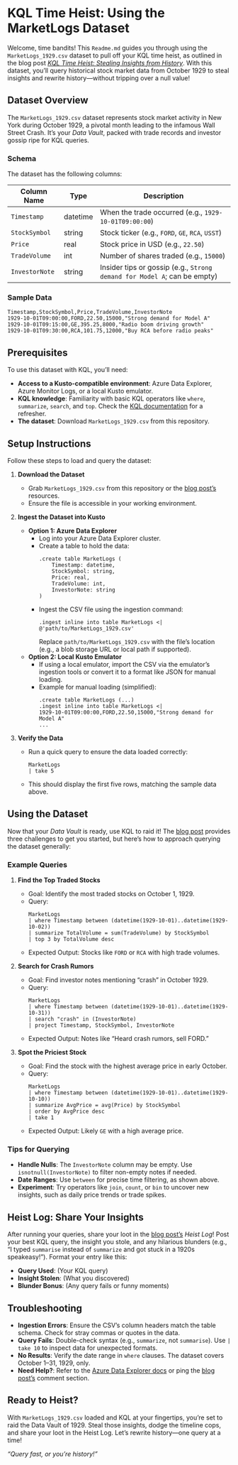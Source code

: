 # KQL Time Heist: Using the MarketLogs Dataset

Welcome, time bandits! This `Readme.md` guides you through using the `MarketLogs_1929.csv` dataset to pull off your KQL time heist, as outlined in the blog post [*KQL Time Heist: Stealing Insights from History*](https://rodtrent.substack.com/p/kql-time-heist-stealing-insights). With this dataset, you’ll query historical stock market data from October 1929 to steal insights and rewrite history—without tripping over a null value!

## Dataset Overview

The `MarketLogs_1929.csv` dataset represents stock market activity in New York during October 1929, a pivotal month leading to the infamous Wall Street Crash. It’s your *Data Vault*, packed with trade records and investor gossip ripe for KQL queries.

### Schema
The dataset has the following columns:

| Column Name      | Type     | Description                              |
|------------------|----------|------------------------------------------|
| `Timestamp`      | datetime | When the trade occurred (e.g., `1929-10-01T09:00:00`) |
| `StockSymbol`    | string   | Stock ticker (e.g., `FORD`, `GE`, `RCA`, `USST`) |
| `Price`          | real     | Stock price in USD (e.g., `22.50`)       |
| `TradeVolume`    | int      | Number of shares traded (e.g., `15000`)  |
| `InvestorNote`   | string   | Insider tips or gossip (e.g., `Strong demand for Model A`; can be empty) |

### Sample Data
```
Timestamp,StockSymbol,Price,TradeVolume,InvestorNote
1929-10-01T09:00:00,FORD,22.50,15000,"Strong demand for Model A"
1929-10-01T09:15:00,GE,395.25,8000,"Radio boom driving growth"
1929-10-01T09:30:00,RCA,101.75,12000,"Buy RCA before radio peaks"
```

## Prerequisites

To use this dataset with KQL, you’ll need:
- **Access to a Kusto-compatible environment**: Azure Data Explorer, Azure Monitor Logs, or a local Kusto emulator.
- **KQL knowledge**: Familiarity with basic KQL operators like `where`, `summarize`, `search`, and `top`. Check the [KQL documentation](https://docs.microsoft.com/en-us/azure/data-explorer/kusto/query/) for a refresher.
- **The dataset**: Download `MarketLogs_1929.csv` from this repository.

## Setup Instructions

Follow these steps to load and query the dataset:

1. **Download the Dataset**
   - Grab `MarketLogs_1929.csv` from this repository or the [blog post’s](https://rodtrent.substack.com/p/kql-time-heist-stealing-insights) resources.
   - Ensure the file is accessible in your working environment.

2. **Ingest the Dataset into Kusto**
   - **Option 1: Azure Data Explorer**
     - Log into your Azure Data Explorer cluster.
     - Create a table to hold the data:
       ```kql
       .create table MarketLogs (
           Timestamp: datetime,
           StockSymbol: string,
           Price: real,
           TradeVolume: int,
           InvestorNote: string
       )
       ```
     - Ingest the CSV file using the ingestion command:
       ```kql
       .ingest inline into table MarketLogs <|
       @'path/to/MarketLogs_1929.csv'
       ```
       Replace `path/to/MarketLogs_1929.csv` with the file’s location (e.g., a blob storage URL or local path if supported).
   - **Option 2: Local Kusto Emulator**
     - If using a local emulator, import the CSV via the emulator’s ingestion tools or convert it to a format like JSON for manual loading.
     - Example for manual loading (simplified):
       ```kql
       .create table MarketLogs (...)
       .ingest inline into table MarketLogs <|
       1929-10-01T09:00:00,FORD,22.50,15000,"Strong demand for Model A"
       ...
       ```

3. **Verify the Data**
   - Run a quick query to ensure the data loaded correctly:
     ```kql
     MarketLogs
     | take 5
     ```
   - This should display the first five rows, matching the sample data above.

## Using the Dataset

Now that your *Data Vault* is ready, use KQL to raid it! The [blog post](https://rodtrent.substack.com/p/kql-time-heist-stealing-insights) provides three challenges to get you started, but here’s how to approach querying the dataset generally:

### Example Queries
1. **Find the Top Traded Stocks**
   - Goal: Identify the most traded stocks on October 1, 1929.
   - Query:
     ```kql
     MarketLogs
     | where Timestamp between (datetime(1929-10-01)..datetime(1929-10-02))
     | summarize TotalVolume = sum(TradeVolume) by StockSymbol
     | top 3 by TotalVolume desc
     ```
   - Expected Output: Stocks like `FORD` or `RCA` with high trade volumes.

2. **Search for Crash Rumors**
   - Goal: Find investor notes mentioning “crash” in October 1929.
   - Query:
     ```kql
     MarketLogs
     | where Timestamp between (datetime(1929-10-01)..datetime(1929-10-31))
     | search "crash" in (InvestorNote)
     | project Timestamp, StockSymbol, InvestorNote
     ```
   - Expected Output: Notes like “Heard crash rumors, sell FORD.”

3. **Spot the Priciest Stock**
   - Goal: Find the stock with the highest average price in early October.
   - Query:
     ```kql
     MarketLogs
     | where Timestamp between (datetime(1929-10-01)..datetime(1929-10-10))
     | summarize AvgPrice = avg(Price) by StockSymbol
     | order by AvgPrice desc
     | take 1
     ```
   - Expected Output: Likely `GE` with a high average price.

### Tips for Querying
- **Handle Nulls**: The `InvestorNote` column may be empty. Use `isnotnull(InvestorNote)` to filter non-empty notes if needed.
- **Date Ranges**: Use `between` for precise time filtering, as shown above.
- **Experiment**: Try operators like `join`, `count`, or `bin` to uncover new insights, such as daily price trends or trade spikes.

## Heist Log: Share Your Insights

After running your queries, share your loot in the [blog post’s](https://rodtrent.substack.com/p/kql-time-heist-stealing-insights) *Heist Log*! Post your best KQL query, the insight you stole, and any hilarious blunders (e.g., “I typed `summarise` instead of `summarize` and got stuck in a 1920s speakeasy!”). Format your entry like this:

- **Query Used**: (Your KQL query)
- **Insight Stolen**: (What you discovered)
- **Blunder Bonus**: (Any query fails or funny moments)

## Troubleshooting

- **Ingestion Errors**: Ensure the CSV’s column headers match the table schema. Check for stray commas or quotes in the data.
- **Query Fails**: Double-check syntax (e.g., `summarize`, not `summarise`). Use `| take 10` to inspect data for unexpected formats.
- **No Results**: Verify the date range in `where` clauses. The dataset covers October 1–31, 1929, only.
- **Need Help?**: Refer to the [Azure Data Explorer docs](https://docs.microsoft.com/en-us/azure/data-explorer/) or ping the [blog post’s](https://rodtrent.substack.com/p/kql-time-heist-stealing-insights) comment section.

## Ready to Heist?

With `MarketLogs_1929.csv` loaded and KQL at your fingertips, you’re set to raid the Data Vault of 1929. Steal those insights, dodge the timeline cops, and share your loot in the Heist Log. Let’s rewrite history—one query at a time!

*“Query fast, or you’re history!”*
